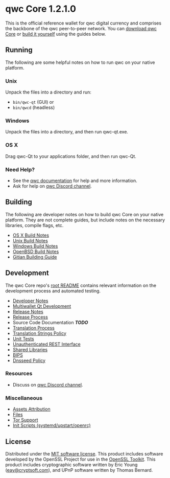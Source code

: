 qwc Core 1.2.1.0
=====================

This is the official reference wallet for qwc digital currency and comprises the backbone of the qwc peer-to-peer network. You can [download qwc Core](https://github.com/qwcdev-the-man/qwc/releases) or [build it yourself](#building) using the guides below.

Running
---------------------
The following are some helpful notes on how to run qwc on your native platform.

### Unix

Unpack the files into a directory and run:

- `bin/qwc-qt` (GUI) or
- `bin/qwcd` (headless)

### Windows

Unpack the files into a directory, and then run qwc-qt.exe.

### OS X

Drag qwc-Qt to your applications folder, and then run qwc-Qt.

### Need Help?

* See the [qwc documentation](https://github.com/qwcdev-the-man/qwc/tree/master/doc)
for help and more information.
* Ask for help on [qwc Discord channel](https://discord.gg/6vGNAh5).


Building
---------------------
The following are developer notes on how to build qwc Core on your native platform. They are not complete guides, but include notes on the necessary libraries, compile flags, etc.

- [OS X Build Notes](build-osx.md)
- [Unix Build Notes](build-unix.md)
- [Windows Build Notes](build-windows.md)
- [OpenBSD Build Notes](build-openbsd.md)
- [Gitian Building Guide](gitian-building.md)

Development
---------------------
The qwc Core repo's [root README](/README.md) contains relevant information on the development process and automated testing.

- [Developer Notes](developer-notes.md)
- [Multiwallet Qt Development](multiwallet-qt.md)
- [Release Notes](release-notes.md)
- [Release Process](release-process.md)
- Source Code Documentation ***TODO***
- [Translation Process](translation_process.md)
- [Translation Strings Policy](translation_strings_policy.md)
- [Unit Tests](unit-tests.md)
- [Unauthenticated REST Interface](REST-interface.md)
- [Shared Libraries](shared-libraries.md)
- [BIPS](bips.md)
- [Dnsseed Policy](dnsseed-policy.md)

### Resources
* Discuss on [qwc Discord channel](https://discord.gg/6vGNAh5).

### Miscellaneous
- [Assets Attribution](assets-attribution.md)
- [Files](files.md)
- [Tor Support](tor.md)
- [Init Scripts (systemd/upstart/openrc)](init.md)

License
---------------------
Distributed under the [MIT software license](http://www.opensource.org/licenses/mit-license.php).
This product includes software developed by the OpenSSL Project for use in the [OpenSSL Toolkit](https://www.openssl.org/). This product includes
cryptographic software written by Eric Young ([eay@cryptsoft.com](mailto:eay@cryptsoft.com)), and UPnP software written by Thomas Bernard.
